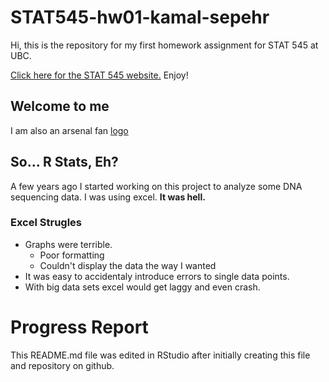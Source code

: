 # STAT545-hw01-kamal-sepehr

Hi, this is the repository for my first homework assignment for STAT 545 at UBC.

[Click here for the STAT 545 website.](stat545.com) Enjoy!


## Welcome to me


I am also an arsenal fan [logo]

[logo]: (http://soccersurgery.net/wp-content/uploads/2016/06/arsenal-logo-128x128.jpg)


## So... R Stats, Eh?

A few years ago I started working on this project to analyze some DNA sequencing data. I was using excel. **It was hell.**

### Excel Strugles
+ Graphs were terrible.
    + Poor formatting
    + Couldn't display the data the way I wanted
+ It was easy to accidentaly introduce errors to single data points.
+ With big data sets excel would get laggy and even crash.




# Progress Report

This README.md file was edited in RStudio after initially creating this file and repository on github. 

